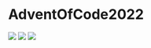 # AdventOfCode2022

![](https://img.shields.io/badge/day%20📅-5-blue) 
![](https://img.shields.io/badge/stars%20⭐-2-yellow)
![](https://img.shields.io/badge/days%20completed-1-red)
